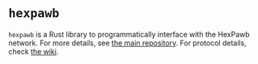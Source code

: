 # `hexpawb`

`hexpawb` is a Rust library to programmatically interface with the HexPawb network.
For more details, see [the main repository](https://github.com/nic-hartley/hexpawb).
For protocol details, check [the wiki](https://github.com/nic-hartley/hexpawb/wiki).
